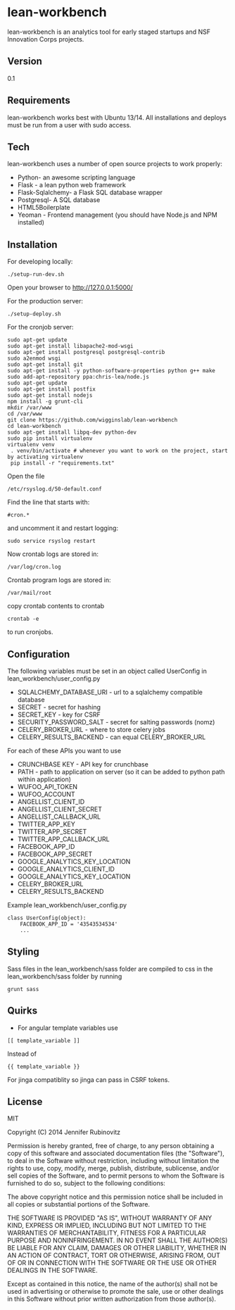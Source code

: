 lean-workbench
=========

lean-workbench is an analytics tool for early staged startups and NSF Innovation Corps projects.


Version
-

0.1

Requirements
------------

lean-workbench works best with Ubuntu 13/14. All installations and deploys must be run from a user with sudo access.

Tech
-----------

lean-workbench uses a number of open source projects to work properly:

* Python- an awesome scripting language
* Flask - a lean python web framework
* Flask-Sqlalchemy- a Flask SQL database wrapper
* Postgresql- A SQL database
* HTML5Boilerplate
* Yeoman - Frontend management (you should have Node.js and NPM installed)
 
Installation
--------------
For developing locally:
```
./setup-run-dev.sh 
```
Open your browser to http://127.0.0.1:5000/

For the production server:

```
./setup-deploy.sh 
```

For the cronjob server:
```
sudo apt-get update
sudo apt-get install libapache2-mod-wsgi
sudo apt-get install postgresql postgresql-contrib 
sudo a2enmod wsgi 
sudo apt-get install git
sudo apt-get install -y python-software-properties python g++ make
sudo add-apt-repository ppa:chris-lea/node.js
sudo apt-get update
sudo apt-get install postfix
sudo apt-get install nodejs
npm install -g grunt-cli
mkdir /var/www
cd /var/www
git clone https://github.com/wigginslab/lean-workbench
cd lean-workbench
sudo apt-get install libpq-dev python-dev
sudo pip install virtualenv
virtualenv venv
 . venv/bin/activate # whenever you want to work on the project, start by activating virtualenv
 pip install -r "requirements.txt"
```
Open the file
```
/etc/rsyslog.d/50-default.conf
```
Find the line that starts with:
```
#cron.*
```
and uncomment it and restart logging:
```
sudo service rsyslog restart
```
Now crontab logs are stored in:
```
/var/log/cron.log
```
Crontab program logs are stored in:
```
/var/mail/root
```


copy crontab contents to crontab 
```
crontab -e
```

to run cronjobs.


Configuration
--------------------
The following variables must be set in an object called UserConfig in lean_workbench/user_config.py

* SQLALCHEMY_DATABASE_URI - url to a sqlalchemy compatible database
* SECRET - secret for hashing
* SECRET_KEY - key for CSRF
* SECURITY_PASSWORD_SALT - secret for salting passwords (nomz)
* CELERY_BROKER_URL - where to store celery jobs
* CELERY_RESULTS_BACKEND - can equal CELERY_BROKER_URL

For each of these APIs you want to use

* CRUNCHBASE KEY - API key for crunchbase
* PATH - path to application on server (so it can be added to python path within application)
* WUFOO_API_TOKEN
* WUFOO_ACCOUNT
* ANGELLIST_CLIENT_ID
* ANGELLIST_CLIENT_SECRET
* ANGELLIST_CALLBACK_URL
* TWITTER_APP_KEY
* TWITTER_APP_SECRET
* TWITTER_APP_CALLBACK_URL
* FACEBOOK_APP_ID
* FACEBOOK_APP_SECRET
* GOOGLE_ANALYTICS_KEY_LOCATION
* GOOGLE_ANALYTICS_CLIENT_ID
* GOOGLE_ANALYTICS_KEY_LOCATION
* CELERY_BROKER_URL
* CELERY_RESULTS_BACKEND

Example lean_workbench/user_config.py
```
class UserConfig(object):
    FACEBOOK_APP_ID = '43543534534'
    ...
```

Styling
----
Sass files in the lean_workbench/sass folder are compiled to css in the lean_workbench/sass folder by running
```
grunt sass
```

Quirks
----
* For angular template variables use 
```
[[ template_variable ]]
```
Instead of 
```
{{ template_variable }}
```
For jinga compatiblity so jinga can pass in CSRF tokens.

License
-

MIT

Copyright (C) 2014 Jennifer Rubinovitz

Permission is hereby granted, free of charge, to any person obtaining a copy of this software and associated documentation files (the "Software"), to deal in the Software without restriction, including without limitation the rights to use, copy, modify, merge, publish, distribute, sublicense, and/or sell copies of the Software, and to permit persons to whom the Software is furnished to do so, subject to the following conditions:

The above copyright notice and this permission notice shall be included in all copies or substantial portions of the Software.

THE SOFTWARE IS PROVIDED "AS IS", WITHOUT WARRANTY OF ANY KIND, EXPRESS OR IMPLIED, INCLUDING BUT NOT LIMITED TO THE WARRANTIES OF MERCHANTABILITY, FITNESS FOR A PARTICULAR PURPOSE AND NONINFRINGEMENT. IN NO EVENT SHALL THE AUTHOR(S) BE LIABLE FOR ANY CLAIM, DAMAGES OR OTHER LIABILITY, WHETHER IN AN ACTION OF CONTRACT, TORT OR OTHERWISE, ARISING FROM, OUT OF OR IN CONNECTION WITH THE SOFTWARE OR THE USE OR OTHER DEALINGS IN THE SOFTWARE.

Except as contained in this notice, the name of the author(s) shall not be used in advertising or otherwise to promote the sale, use or other dealings in this Software without prior written authorization from those author(s).
